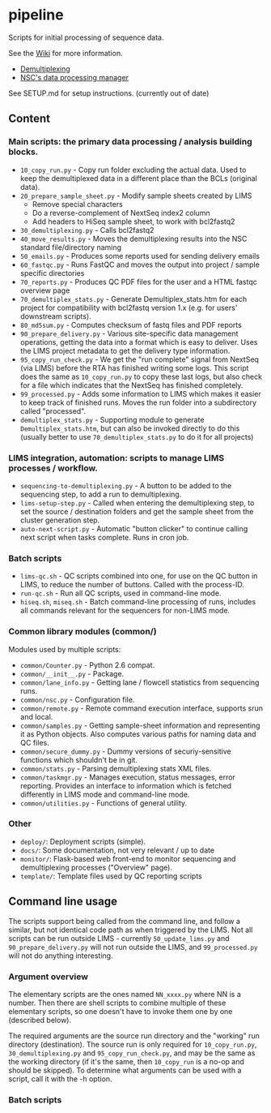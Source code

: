 # pipeline

Scripts for initial processing of sequence data.

See the [Wiki](https://github.com/nsc-norway/pipeline/wiki) for more information. 


* [Demultiplexing](https://github.com/nsc-norway/pipeline/wiki/Demultiplexing)
* [NSC's data processing manager](https://github.com/nsc-norway/pipeline/wiki/DataProcessing)


See SETUP.md for setup instructions. (currently out of date)

## Content

### Main scripts: the primary data processing / analysis building blocks.
* `10_copy_run.py` - Copy run folder excluding the actual data. Used to keep the demultiplexed data in a different place than the BCLs (original data).
* `20_prepare_sample_sheet.py` - Modify sample sheets created by LIMS
  * Remove special characters
  * Do a reverse-complement of NextSeq index2 column
  * Add headers to HiSeq sample sheet, to work with bcl2fastq2
* `30_demultiplexing.py` - Calls bcl2fastq2
* `40_move_results.py` - Moves the demultiplexing results into the NSC standard file/directory naming
* `50_emails.py` - Produces some reports used for sending delivery emails
* `60_fastqc.py` - Runs FastQC and moves the output into project / sample specific directories
* `70_reports.py` - Produces QC PDF files for the user and a HTML fastqc overview page
* `70_demultiplex_stats.py` - Generate Demultiplex_stats.htm for each project for compatibility with bcl2fastq version 1.x (e.g. for users' downstream scripts).
* `80_md5sum.py` - Computes checksum of fastq files and PDF reports
* `90_prepare_delivery.py` - Various site-specific data management operations, getting the data into a format which is easy to deliver. Uses the LIMS project metadata to get the delivery type information.
* `95_copy_run_check.py` - We get the "run complete" signal from NextSeq (via LIMS) before the RTA has finished writing some logs. This script does the same as `10_copy_run.py` to copy these last logs, but also check for a file which indicates that the NextSeq has finished completely.
* `99_processed.py` - Adds some information to LIMS which makes it easier to keep track of finished runs. Moves the run folder into a subdirectory called "processed".
* `demultiplex_stats.py` - Supporting module to generate `Demultiplex_stats.htm`, but can also be invoked directly to do this (usually better to use `70_demultiplex_stats.py` to do it for all projects)

### LIMS integration, automation: scripts to manage LIMS processes / workflow.
* `sequencing-to-demultiplexing.py` - A button to be added to the sequencing step, to add a run to demultiplexing.
* `lims-setup-step.py` - Called when entering the demultiplexing step, to set the source / destination folders and get the sample sheet from the cluster generation step.
* `auto-next-script.py` - Automatic "button clicker" to continue calling next script when tasks complete. Runs in cron job.

### Batch scripts
* `lims-qc.sh` - QC scripts combined into one, for use on the QC button in LIMS, to reduce the number of buttons. Called with the process-ID.
* `run-qc.sh` - Run all QC scripts, used in command-line mode.
* `hiseq.sh`, `miseq.sh` - Batch command-line processing of runs, includes all commands relevant for the sequencers for non-LIMS mode.

### Common library modules (common/)
Modules used by multiple scripts:
* `common/Counter.py` - Python 2.6 compat.
* `common/__init__.py` - Package.
* `common/lane_info.py` - Getting lane / flowcell statistics from sequencing runs.
* `common/nsc.py` - Configuration file.
* `common/remote.py` - Remote command execution interface, supports srun and local.
* `common/samples.py` - Getting sample-sheet information and representing it as Python objects. Also computes various paths for naming data and QC files.
* `common/secure_dummy.py` - Dummy versions of securiy-sensitive functions which shouldn't be in git.
* `common/stats.py` - Parsing demultiplexing stats XML files.
* `common/taskmgr.py` - Manages execution, status messages, error reporting. Provides an interface to information which is fetched differently in LIMS mode and command-line mode.
* `common/utilities.py` - Functions of general utility.

### Other
* `deploy/`: Deployment scripts (simple).
* `docs/`: Some documentation, not very relevant / up to date
* `monitor/`: Flask-based web front-end to monitor sequencing and demultiplexing processes ("Overview" page).
* `template/`: Template files used by QC reporting scripts




## Command line usage

The scripts support being called from the command line, and follow a similar, but
not identical code path as when triggered by the LIMS. Not all scripts can be run
outside LIMS - currently `50_update_lims.py` and `90_prepare_delivery.py` will not 
run outside the LIMS, and `99_processed.py` will not do anything interesting.

### Argument overview

The elementary scripts are the ones named `NN_xxxx.py` where NN is a number. Then there are
shell scripts to combine multiple of these elementary scripts, so one doesn't have to invoke 
them one by one (described below).

The required arguments are the source run directory and the "working" run directory
(destination). The source run is only required for `10_copy_run.py`, `30_demultiplexing.py`
and `95_copy_run_check.py`, and may be the same as the working directory (if it's the same,
then `10_copy_run` is a no-op and should be skipped). To determine what arguments can be
used with a script, call it with the -h option.


### Batch scripts




